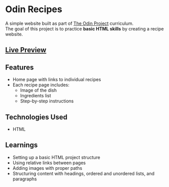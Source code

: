 # Odin Recipes

A simple website built as part of [The Odin Project](https://www.theodinproject.com/) curriculum.  
The goal of this project is to practice **basic HTML skills** by creating a recipe website.

## [Live Preview](https://ahyejin.github.io/odin-recipes/)

## Features
- Home page with links to individual recipes  
- Each recipe page includes:
  - Image of the dish
  - Ingredients list
  - Step-by-step instructions  

## Technologies Used
- HTML  

## Learnings
- Setting up a basic HTML project structure  
- Using relative links between pages  
- Adding images with proper paths  
- Structuring content with headings, ordered and unordered lists, and paragraphs  


